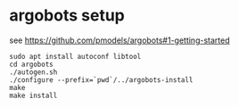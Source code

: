 # argobots setup

see https://github.com/pmodels/argobots#1-getting-started

```
sudo apt install autoconf libtool
cd argobots
./autogen.sh
./configure --prefix=`pwd`/../argobots-install
make
make install
```

